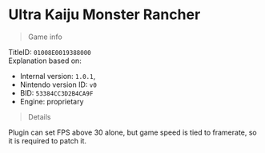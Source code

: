 # Ultra Kaiju Monster Rancher

> Game info

TitleID: `01008E0019388000`<br>
Explanation based on:
- Internal version: `1.0.1`, 
- Nintendo version ID: `v0`
- BID: `53384CC3D2B4CA9F`
- Engine: proprietary

> Details

Plugin can set FPS above 30 alone, but game speed is tied to framerate, so it is required to patch it.